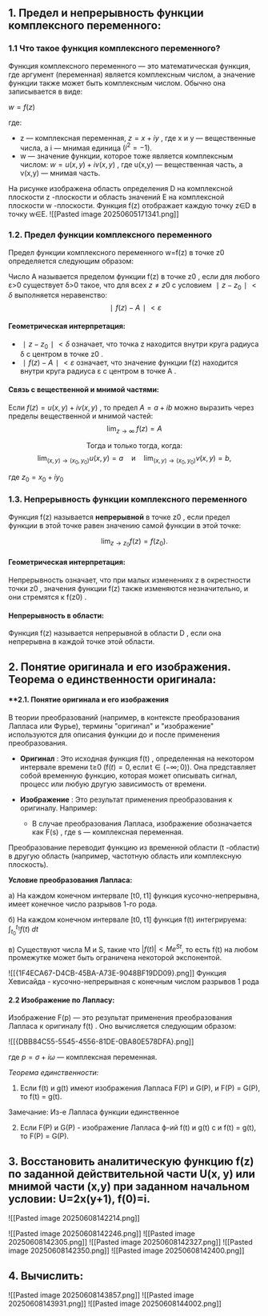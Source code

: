 ## 1. **Предел и непрерывность функции комплексного переменного:**
### **1.1 Что такое функция комплексного переменного?**

Функция комплексного переменного — это математическая функция, где аргумент (переменная) является комплексным числом, а значение функции также может быть комплексным числом. Обычно она записывается в виде:

$w=f(z)$

где:

- z — комплексная переменная, $z=x+iy$ , где x и y — вещественные числа, а i — мнимая единица $(i^2=−1 )$.
- w — значение функции, которое тоже является комплексным числом: $w=u(x,y)+iv(x,y)$ , где u(x,y) — вещественная часть, а v(x,y) — мнимая часть.

На рисунке изображена область определения D на комплексной плоскости z -плоскости и область значений E на комплексной плоскости w -плоскости. Функция f(z) отображает каждую точку z∈D в точку w∈E.
![[Pasted image 20250605171341.png]]

### **1.2. Предел функции комплексного переменного**

Предел функции комплексного переменного w=f(z) в точке z0​ определяется следующим образом:

 Число A называется пределом функции f(z) в точке z0​ , если для любого ε>0 существует δ>0 такое, что для всех $z\ne z0​$ с условием $∣z−z_0​∣<δ$ выполняется неравенство:
$$ ∣f(z)−A∣<ε$$

#### Геометрическая интерпретация:

- $∣z−z_0​∣<δ$ означает, что точка z находится внутри круга радиуса δ с центром в точке z0​ .
- $∣f(z)−A∣<ε$ означает, что значение функции f(z) находится внутри круга радиуса ε с центром в точке A .

#### Связь с вещественной и мнимой частями:

Если $f(z)=u(x,y)+iv(x,y)$ , то предел $A=a+ib$ можно выразить через пределы вещественной и мнимой частей:$$\operatorname*{\mathrm{lim}}_{z\to\infty}\;f(z)=A$$<center>Тогда и только тогда, когда:</center>
$$\operatorname*{lim}_{(x,y)\to(x_{0},y_{0})}u(x,y)=a\quad\mathrm{и}\quad\operatorname*{lim}_{(x,y)\to(x_{0},y_{0})}v(x,y)=b,$$

где $z_0​=x_0​+iy_0$​

### **1.3. Непрерывность функции комплексного переменного**

Функция f(z) называется **непрерывной** в точке z0​ , если предел функции в этой точке равен значению самой функции в этой точке:

$$\operatorname*{lim}_{z\rightarrow z_{0}}f(z)=f(z_{0}).$$
#### Геометрическая интерпретация:

Непрерывность означает, что при малых изменениях z в окрестности точки z0​ , значения функции f(z) также изменяются незначительно, и они стремятся к f(z0​) .

#### Непрерывность в области:

Функция f(z) называется непрерывной в области D , если она непрерывна в каждой точке этой области.

## 2. **Понятие оригинала и его изображения. Теорема о единственности оригинала:**
#### **2.1. Понятие оригинала и его изображения

В теории преобразований (например, в контексте преобразования Лапласа или Фурье), термины "оригинал" и "изображение" используются для описания функции до и после применения преобразования.

- **Оригинал** : Это исходная функция f(t) , определенная на некотором интервале времени t≥0 ($\mathrm{f}(t)=0,\mathrm{если}\,\mathrm{t}\in(-\infty;0)$). Она представляет собой временную функцию, которая может описывать сигнал, процесс или любую другую зависимость от времени.
    
- **Изображение** : Это результат применения преобразования к оригиналу. Например:
    
    - В случае преобразования Лапласа, изображение обозначается как F(s) , где s — комплексная переменная.

Преобразование переводит функцию из временной области (t -области) в другую область (например, частотную область или комплексную плоскость).

**Условие преобразования Лапласа:**

а) На каждом конечном интервале [t0, t1] функция кусочно-непрерывна, имеет конечное число разрывов 1-го рода.

б) На каждом конечном интервале [t0, t1] функция f(t) интегрируема: $\int_{t_{0}}^{t_{1}}f(t)\;d t$

в) Существуют числа M и S, такие что $|f(t)| < Me^{St}$, то есть f(t) на любом промежутке может быть ограничена некоторой экспонентой.

![[{1F4ECA67-D4CB-45BA-A73E-9048BF19DD09}.png]]
Функция Хевисайда - кусочно-непрерывная с конечным числом разрывов 1 рода

#### **2.2 Изображение по Лапласу:**

Изображение F(p) — это результат применения преобразования Лапласа к оригиналу f(t) . Оно вычисляется следующим образом:

![[{DBB84C55-5545-4556-81DE-0BA80E578DFA}.png]]

где $p=σ+iω$ — комплексная переменная.

_Теорема единственности:_

1. Если f(t) и g(t) имеют изображения Лапласа F(P) и G(P), и F(P) = G(P), то f(t) = g(t).

Замечание: Из-е Лапласа функции единственное

2. Если F(P) и G(P) - изображение Лапласа ф-ий f(t) и g(t) с и f(t) = g(t), то F(P) = G(P).


##  **3. Восстановить аналитическую функцию f(z) по заданной действительной части U(x, y) или мнимой части (х,у) при заданном начальном условии: U=2x(y+1), f(0)=i.**

![[Pasted image 20250608142214.png]]

![[Pasted image 20250608142246.png]]
![[Pasted image 20250608142305.png]]
![[Pasted image 20250608142327.png]]
![[Pasted image 20250608142350.png]]
![[Pasted image 20250608142400.png]]


## 4. **Вычислить:**

![[Pasted image 20250608143857.png]]
![[Pasted image 20250608143931.png]]
![[Pasted image 20250608144002.png]]